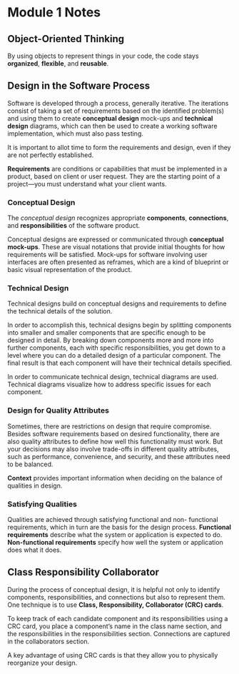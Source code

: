 # Module 1 Notes

## Object-Oriented Thinking
By using objects to represent things in your code, the code stays **organized**, **flexible**, and **reusable**.

## Design in the Software Process
Software is developed through a process, generally iterative. The iterations consist of taking a set of requirements based on the identified problem(s) and using them to create **conceptual design** mock-ups and **technical design** diagrams, which can then be used to create a working software implementation, which must also pass testing.

It is important to allot time to form the requirements and design, even if they are not perfectly established.

**Requirements** are conditions or capabilities that must be implemented in a product, based on client or user request. They are the starting point of a project—you must understand what your client wants.

### Conceptual Design
The *conceptual design* recognizes appropriate **components**, **connections**, and **responsibilities** of the software product.

Conceptual designs are expressed or communicated through **conceptual mock-ups**. These are visual notations that provide initial thoughts for how requirements will be satisfied. Mock-ups for software involving user interfaces are often presented as reframes, which are a kind of blueprint or basic visual representation of the product.

### Technical Design
Technical designs build on conceptual designs and requirements to define the technical details of the solution.

In order to accomplish this, technical designs begin by splitting components into smaller and smaller components that are specific enough to be designed in detail. By breaking down components more and more into further components, each with specific responsibilities, you get down to a level where you can do a detailed design of a particular component. The final result is that each component will have their technical details specified.

In order to communicate technical design, technical diagrams are used. Technical diagrams visualize how to address specific issues for each component.

### Design for Quality Attributes
Sometimes, there are restrictions on design that require compromise. Besides software requirements based on desired functionality, there are also quality attributes to define how well this functionality must work. But your decisions may also involve trade-offs in different quality attributes, such as performance, convenience, and security, and these attributes need to be balanced.

**Context** provides important information when deciding on the balance of qualities in design.

### Satisfying Qualities
Qualities are achieved through satisfying functional and non- functional requirements, which in turn are the basis for the design process.
**Functional requirements** describe what the system or application is expected to do. **Non-functional requirements** specify how well the system or application does what it does.

## Class Responsibility Collaborator
During the process of conceptual design, it is helpful not only to identify components, responsibilities, and connections but also to represent them. One technique is to use **Class, Responsibility, Collaborator (CRC) cards**.

To keep track of each candidate component and its responsibilities using a CRC card, you place a component’s name in the class name section, and the responsibilities in the responsibilities section. Connections are captured in the collaborators section. 

A key advantage of using CRC cards is that they allow you to physically reorganize your design.
